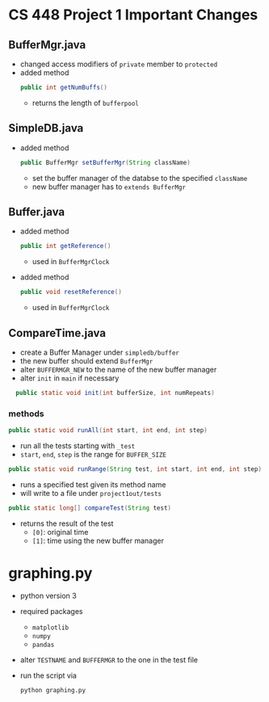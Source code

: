 # CS 448 Project 1 Important Changes

## BufferMgr.java
- changed access modifiers of `private` member to `protected`
- added method 
    ```java 
    public int getNumBuffs()
    ```
    - returns the length of `bufferpool`
    
## SimpleDB.java
- added method
    ```java
    public BufferMgr setBufferMgr(String className)
    ```
    - set the buffer manager of the databse to the specified `className`
    - new buffer manager has to `extends BufferMgr`
    
## Buffer.java

[comment]: <> (- added variable)

[comment]: <> (    ```java)

[comment]: <> (    private int reference = 0;)

[comment]: <> (    ```)

[comment]: <> (    - used in `BufferMgrClock`)
    
- added method
    ```java 
    public int getReference()
    ```
    - used in `BufferMgrClock`
    
- added method
    ```java
    public void resetReference()
    ```
    - used in `BufferMgrClock`
  
## CompareTime.java
- create a Buffer Manager under `simpledb/buffer`
- the new buffer should extend `BufferMgr`
- alter `BUFFERMGR_NEW` to the name of the new buffer manager
- alter `init` in `main` if necessary
```java
  public static void init(int bufferSize, int numRepeats)
```
### methods
```java
public static void runAll(int start, int end, int step)
```
- run all the tests starting with `_test`
- `start`, `end`, `step` is the range for `BUFFER_SIZE`
```java
public static void runRange(String test, int start, int end, int step)
```
- runs a specified test given its method name
- will write to a file under `project1out/tests`
```java
public static long[] compareTest(String test)
```
- returns the result of the test
  - `[0]`: original time
  - `[1]`: time using the new buffer manager
  
# graphing.py
- python version 3
- required packages
  - `matplotlib`
  - `numpy`
  - `pandas`
  
- alter `TESTNAME` and `BUFFERMGR` to the one in the test file
- run the script via
  ```shell
  python graphing.py
  ```